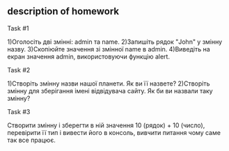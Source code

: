 ## description of homework

Task #1

1)Оголосіть дві змінні: admin та name.
2)Запишіть рядок "John" у змінну назву.
3)Скопіюйте значення зі змінної name в admin.
4)Виведіть на екран значення admin, використовуючи функцію alert.


Task #2

1)Створіть змінну назви нашої планети. Як ви її назвете?
2)Створіть змінну для зберігання імені відвідувача сайту. Як би ви назвали таку змінну?


Task #3

Створити змінну і зберегти в ній значення 10 (рядок) + 10 (число),
перевірити її тип і вивести його в консоль, вивчити питання чому саме так все працює.